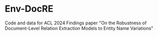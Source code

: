 # Env-DocRE
Code and data for ACL 2024 Findings paper "On the Robustness of Document-Level Relation Extraction Models to Entity Name Variations"
